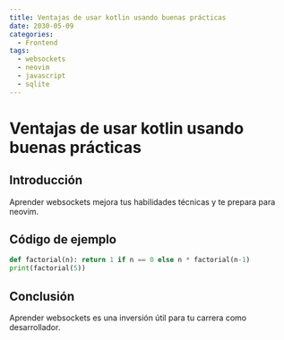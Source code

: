 ```yaml
---
title: Ventajas de usar kotlin usando buenas prácticas
date: 2030-05-09
categories:
  - Frontend
tags:
  - websockets
  - neovim
  - javascript
  - sqlite
---
```


# Ventajas de usar kotlin usando buenas prácticas

## Introducción

Aprender websockets mejora tus habilidades técnicas y te prepara para neovim.

## Código de ejemplo

```python
def factorial(n): return 1 if n == 0 else n * factorial(n-1)
print(factorial(5))
```

## Conclusión

Aprender websockets es una inversión útil para tu carrera como desarrollador.